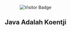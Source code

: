<div align="center">

![Visitor Badge](https://visitor-badge.laobi.icu/badge?page_id=bluntswordman.bluntswordman)
  
 ## Java Adalah Koentji
  
<!-- [![@brlnby's Holopin board](https://holopin.me/brlnby)](https://holopin.io/@brlnby) -->

</div>

